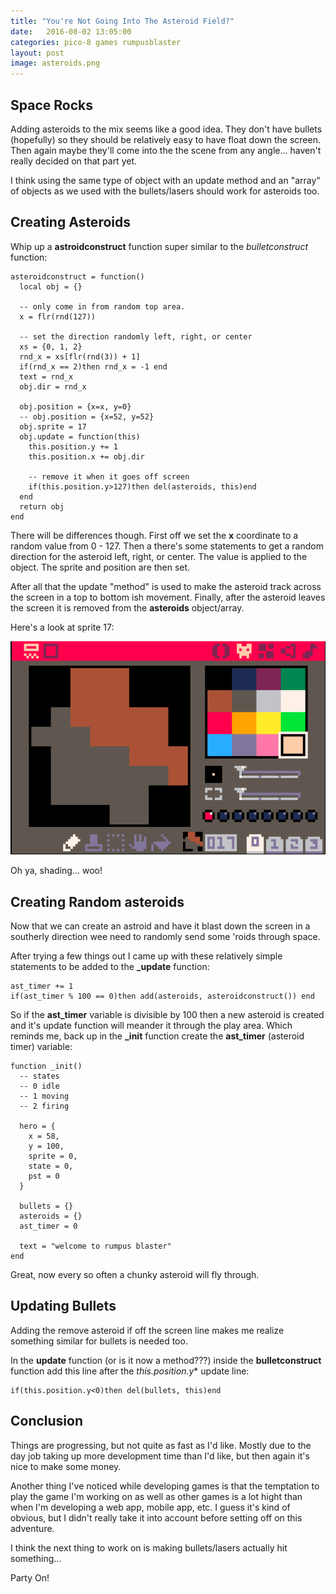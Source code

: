 ```yaml
---
title: "You're Not Going Into The Asteroid Field?"
date:   2016-08-02 13:05:00
categories: pico-8 games rumpusblaster
layout: post
image: asteroids.png
---
```


## Space Rocks

Adding asteroids to the mix seems like a good idea.  They don't have bullets (hopefully) so they should be relatively easy to have float down the screen.  Then again maybe they'll come into the the scene from any angle... haven't really decided on that part yet.

I think using the same type of object with an update method and an "array" of objects as we used with the bullets/lasers should work for asteroids too.

<!--more-->

## Creating Asteroids

Whip up a **astroidconstruct** function super similar to the *bulletconstruct* function:

```
asteroidconstruct = function()
  local obj = {}

  -- only come in from random top area.
  x = flr(rnd(127))

  -- set the direction randomly left, right, or center
  xs = {0, 1, 2}
  rnd_x = xs[flr(rnd(3)) + 1]
  if(rnd_x == 2)then rnd_x = -1 end
  text = rnd_x
  obj.dir = rnd_x

  obj.position = {x=x, y=0}
  -- obj.position = {x=52, y=52}
  obj.sprite = 17
  obj.update = function(this)
    this.position.y += 1
    this.position.x += obj.dir

    -- remove it when it goes off screen
    if(this.position.y>127)then del(asteroids, this)end
  end
  return obj
end
```

There will be differences though.  First off we set the **x** coordinate to a random value from 0 - 127.  Then a there's some statements to get a random direction for the asteroid left, right, or center.  The value is applied to the object.  The sprite and position are then set.

After all that the update "method" is used to make the asteroid track across the screen in a top to bottom ish movement.  Finally, after the asteroid leaves the screen it is removed from the **asteroids** object/array.

Here's a look at sprite 17:

![](/img/asteroid_sprite.png)

Oh ya, shading... woo!

## Creating Random asteroids

Now that we can create an astroid and have it blast down the screen in a southerly direction wee need to randomly send some 'roids through space.

After trying a few things out I came up with these relatively simple statements to be added to the **_update** function:

```
ast_timer += 1
if(ast_timer % 100 == 0)then add(asteroids, asteroidconstruct()) end
```

So if the **ast_timer** variable is divisible by 100 then a new asteroid is created and it's update function will meander it through the play area.  Which reminds me, back up in the **_init** function create the **ast_timer** (asteroid timer) variable:

```
function _init()
  -- states
  -- 0 idle
  -- 1 moving
  -- 2 firing

  hero = {
    x = 58,
    y = 100,
    sprite = 0,
    state = 0,
    pst = 0
  }

  bullets = {}
  asteroids = {}
  ast_timer = 0

  text = "welcome to rumpus blaster"
end
```

Great, now every so often a chunky asteroid will fly through.

## Updating Bullets

Adding the remove asteroid if off the screen line makes me realize something similar for bullets is needed too.

In the **update** function (or is it now a method???) inside the **bulletconstruct** function add this line after the *this.position.y** update line:

```
if(this.position.y<0)then del(bullets, this)end
```

## Conclusion

Things are progressing, but not quite as fast as I'd like.  Mostly due to the day job taking up more development time than I'd like, but then again it's nice to make some money.  

Another thing I've noticed while developing games is that the temptation to play the game I'm working on as well as other games is a lot hight than when I'm developing a web app, mobile app, etc.  I guess it's kind of obvious, but I didn't really take it into account before setting off on this adventure.

I think the next thing to work on is making bullets/lasers actually hit something...

Party On!
